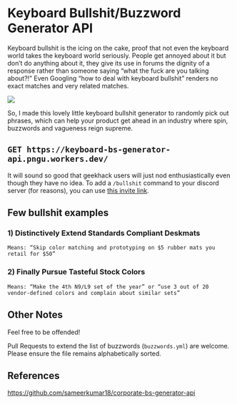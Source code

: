 # Keyboard Bullshit/Buzzword Generator API

Keyboard bullshit is the icing on the cake, proof that not even the keyboard world takes the keyboard world seriously. People get annoyed about it but don’t do anything about it, they give its use in forums the dignity of a response rather than someone saying “what the fuck are you talking about?!” Even Googling “how to deal with keyboard bullshit” renders no exact matches and very related matches.

<img src="https://raw.githubusercontent.com/itspngu/keyboard-bs-generator-api/master/media/bauer-linustechtips.gif">

So, I made this lovely little keyboard bullshit generator to randomly pick out phrases, which can help your product get ahead in an industry where spin, buzzwords and vagueness reign supreme.

## `GET https://keyboard-bs-generator-api.pngu.workers.dev/`

It will sound so good that geekhack users will just nod enthusiastically even though they have no idea. To add a `/bullshit` command to your discord server (for reasons), you can use [this invite link](https://discord.com/api/oauth2/authorize?client_id=878990001046700042&scope=applications.commands).

## Few bullshit examples

### 1) Distinctively Extend Standards Compliant Deskmats

`Means: “Skip color matching and prototyping on $5 rubber mats you retail for $50”`

### 2) Finally Pursue Tasteful Stock Colors

`Means: “Make the 4th N9/L9 set of the year” or “use 3 out of 20 vendor-defined colors and complain about similar sets”`

## Other Notes

Feel free to be offended!

Pull Requests to extend the list of buzzwords (`buzzwords.yml`) are welcome. Please ensure the file remains alphabetically sorted.

## References

https://github.com/sameerkumar18/corporate-bs-generator-api
